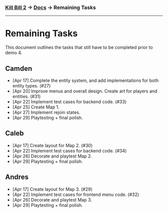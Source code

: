 ### [Kill Bill 2](../README.md) → [Docs](README.md) → Remaining Tasks
---

# Remaining Tasks
This document outlines the tasks that still have to be completed prior to demo 4.

## Camden
* [Apr 17] Complete the entity system, and add implementations for both entity types. (#27)
* [Apr 20] Improve menus and overall design. Create art for players and entities. (#31)
* [Apr 22] Implement test cases for backend code. (#33)
* [Apr 25] Create Map 1.
* [Apr 27] Implement rejoin states.
* [Apr 29] Playtesting + final polish.

## Caleb
* [Apr 17] Create layout for Map 2. (#30)
* [Apr 22] Implement test cases for backend code. (#34)
* [Apr 26] Decorate and playtest Map 2.
* [Apr 29] Playtesting + final polish.

## Andres
* [Apr 17] Create layout for Map 3. (#29)
* [Apr 22] Implement test cases for frontend menu code. (#32)
* [Apr 26] Decorate and playtest Map 3.
* [Apr 29] Playtesting + final polish.
